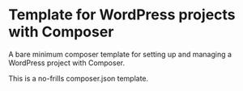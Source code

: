 # Template for WordPress projects with Composer

A bare minimum composer template for setting up and managing a WordPress project with Composer.

This is a no-frills composer.json template.
